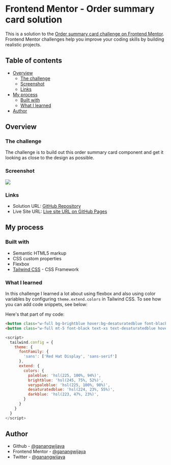 # Frontend Mentor - Order summary card solution

This is a solution to the [Order summary card challenge on Frontend Mentor](https://www.frontendmentor.io/challenges/order-summary-component-QlPmajDUj). Frontend Mentor challenges help you improve your coding skills by building realistic projects. 

## Table of contents

- [Overview](#overview)
  - [The challenge](#the-challenge)
  - [Screenshot](#screenshot)
  - [Links](#links)
- [My process](#my-process)
  - [Built with](#built-with)
  - [What I learned](#what-i-learned)
- [Author](#author)

## Overview

### The challenge

The challenge is to build out this order summary card component and get it looking as close to the design as possible.

### Screenshot

![](screenshot.png)

### Links

- Solution URL: [GitHub Repository](https://github.com/ganangwijaya/order-summary-card)
- Live Site URL: [Live site URL on GitHub Pages](https://ganangwijaya.github.io/order-summary-card/)

## My process

### Built with

- Semantic HTML5 markup
- CSS custom properties
- Flexbox
- [Tailwind CSS](https://tailwindcss.com/) - CSS Framework


### What I learned

In this challenge I learned a lot about using flexbox and also using color variables by configuring `theme.extend.colors` in Tailwind CSS.
To see how you can add code snippets, see below:

Here's that part of my code:

```html
<button class="w-full bg-brightblue hover:bg-desaturatedblue font-black text-xs text-gray-200 rounded-lg py-2.5 drop-shadow-xl">Proceed to Payment</button>
<button class="w-full mt-5 font-black text-xs text-desaturatedblue hover:text-darkblue">Cancel Order</button>
```
```js
<script>
  tailwind.config = {
    theme: {
      fontFamily: {
        'sans': ['Red Hat Display', 'sans-serif']
      },
      extend: {
        colors: {
          paleblue: 'hsl(225, 100%, 94%)',
          brightblue: 'hsl(245, 75%, 52%)',
          verypaleblue: 'hsl(225, 100%, 98%)',
          desaturatedblue: 'hsl(224, 23%, 55%)',
          darkblue: 'hsl(223, 47%, 23%)',
        }
      }
    }
  }
</script>
```
## Author

- Github - [@ganangwijaya](https://github.com/ganangwijaya)
- Frontend Mentor - [@ganangwijaya](https://www.frontendmentor.io/profile/ganangwijaya)
- Twitter - [@ganangwijaya](https://www.twitter.com/ganangwijaya)
